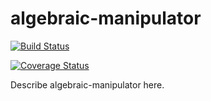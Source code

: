 # algebraic-manipulator

[![Build Status](https://travis-ci.org/mankal111/algebraic-manipulator.svg?branch=master)](https://travis-ci.org/mankal111/algebraic-manipulator)
<!--[![npm package][npm-badge]][npm]-->
[![Coverage Status](https://coveralls.io/repos/github/mankal111/algebraic-manipulator/badge.svg?branch=master)](https://coveralls.io/github/mankal111/algebraic-manipulator?branch=master)

Describe algebraic-manipulator here.

[build-badge]: https://img.shields.io/travis/user/repo/master.png?style=flat-square
[build]: https://travis-ci.org/user/repo

[npm-badge]: https://img.shields.io/npm/v/npm-package.png?style=flat-square
[npm]: https://www.npmjs.org/package/npm-package

[coveralls-badge]: https://img.shields.io/coveralls/user/repo/master.png?style=flat-square
[coveralls]: https://coveralls.io/github/user/repo
